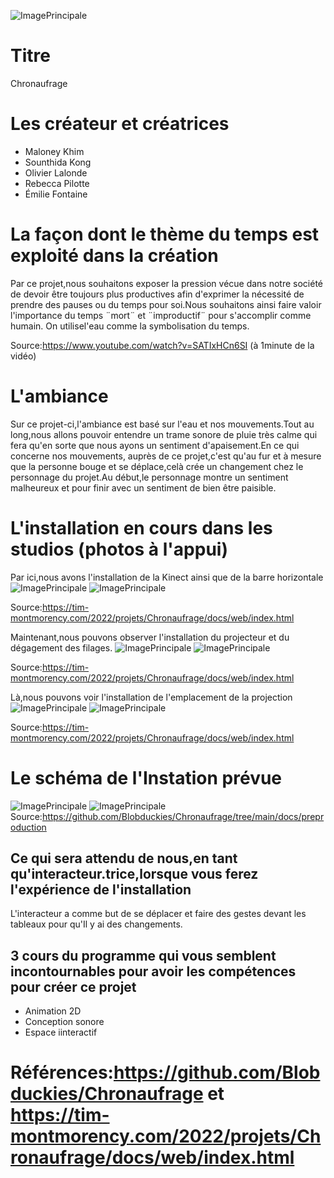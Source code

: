 ![ImagePrincipale](medias/banniere_chronaufrage.jpg)

# Titre
Chronaufrage
# Les créateur et créatrices
- Maloney Khim
- Sounthida Kong
- Olivier Lalonde
- Rebecca Pilotte
- Émilie Fontaine
# La façon dont le thème du temps est exploité dans la création
Par ce projet,nous souhaitons exposer la pression vécue dans notre société de devoir être toujours plus productives afin d'exprimer la nécessité de prendre des pauses ou du temps pour soi.Nous souhaitons ainsi faire valoir l'importance du temps ¨mort¨ et ¨improductif¨ pour s'accomplir comme humain. On utilisel'eau comme la symbolisation du temps.

Source:https://www.youtube.com/watch?v=SATIxHCn6SI (à 1minute de la vidéo)
# L'ambiance
Sur ce projet-ci,l'ambiance est basé sur l'eau et nos mouvements.Tout au long,nous allons pouvoir entendre un trame sonore de pluie très calme qui fera qu'en sorte que nous ayons un sentiment d'apaisement.En ce qui concerne nos mouvements, auprès de ce projet,c'est qu'au fur et à mesure que la personne bouge et se déplace,celà crée un changement chez le personnage du projet.Au début,le personnage montre un sentiment malheureux et pour finir avec un sentiment de bien être paisible.
# L'installation en cours dans les studios (photos à l'appui)
Par ici,nous avons l'installation de la Kinect ainsi que de la barre horizontale
![ImagePrincipale](medias/kinect_barre_horizontal.jpg)
![ImagePrincipale](medias/kinect_barre_horizontal2.jpg)

Source:https://tim-montmorency.com/2022/projets/Chronaufrage/docs/web/index.html

Maintenant,nous pouvons observer l'installation du projecteur et du dégagement des filages.
![ImagePrincipale](medias/projecteur_d%C3%A9gager_filages.jpg)
![ImagePrincipale](medias/projecteur_d%C3%A9gager_filages2.jpg)

Source:https://tim-montmorency.com/2022/projets/Chronaufrage/docs/web/index.html

Là,nous pouvons voir l'installation de l'emplacement de la projection
![ImagePrincipale](medias/emplacement_projection.jpg)
![ImagePrincipale](medias/emplacement_projection2.jpg)

Source:https://tim-montmorency.com/2022/projets/Chronaufrage/docs/web/index.html

# Le schéma de l'Instation prévue
![ImagePrincipale](medias/plan_technique_chronaufrage.png)
![ImagePrincipale](medias/Schema_branchement_chronaufrage.png)
Source:https://github.com/Blobduckies/Chronaufrage/tree/main/docs/preproduction
## Ce qui sera attendu de nous,en tant qu'interacteur.trice,lorsque vous ferez l'expérience de l'installation
L'interacteur a comme but de se déplacer et faire des gestes devant les tableaux pour qu'Il y ai des changements.
## 3 cours du programme qui vous semblent incontournables pour avoir les compétences pour créer ce projet
- Animation 2D
- Conception sonore
- Espace iinteractif
# Références:https://github.com/Blobduckies/Chronaufrage et https://tim-montmorency.com/2022/projets/Chronaufrage/docs/web/index.html







